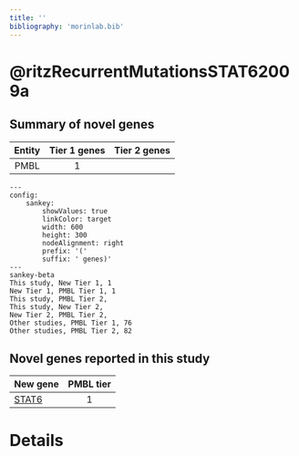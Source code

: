 ```yaml
---
title: ''
bibliography: 'morinlab.bib'
---
```


# @ritzRecurrentMutationsSTAT62009a
## Summary of novel genes

|Entity| Tier 1 genes| Tier 2 genes|
|:-:|:-:|:-:|
|PMBL|1||
```mermaid
---
config:
    sankey:
        showValues: true
        linkColor: target
        width: 600
        height: 300
        nodeAlignment: right
        prefix: '('
        suffix: ' genes)'
---
sankey-beta
This study, New Tier 1, 1
New Tier 1, PMBL Tier 1, 1
This study, PMBL Tier 2, 
This study, New Tier 2, 
New Tier 2, PMBL Tier 2, 
Other studies, PMBL Tier 1, 76
Other studies, PMBL Tier 2, 82
```


## Novel genes reported in this study

|New gene|PMBL tier|
|:-|:-:|
|[STAT6](STAT6)|1 |

# Details

